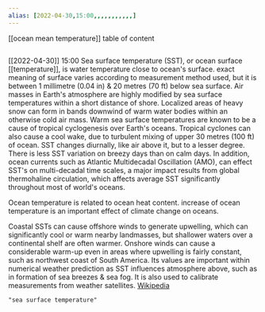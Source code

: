 ```yaml
---
alias: [2022-04-30,15:00,,,,,,,,,,,]
---
```

[[ocean mean temperature]]
table of content
```toc
```

[[2022-04-30]] 15:00
Sea surface temperature (SST), or ocean surface [[temperature]], is water temperature close to ocean's surface. exact meaning of surface varies according to measurement method used, but it is between 1 millimetre (0.04 in) & 20 metres (70 ft) below sea surface. Air masses in Earth's atmosphere are highly modified by sea surface temperatures within a short distance of shore. Localized areas of heavy snow can form in bands downwind of warm water bodies within an otherwise cold air mass. Warm sea surface temperatures are known to be a cause of tropical cyclogenesis over Earth's oceans. Tropical cyclones can also cause a cool wake, due to turbulent mixing of upper 30 metres (100 ft) of ocean. SST changes diurnally, like air above it, but to a lesser degree. There is less SST variation on breezy days than on calm days. In addition, ocean currents such as Atlantic Multidecadal Oscillation (AMO), can effect SST's on multi-decadal time scales, a major impact results from global thermohaline circulation, which affects average SST significantly throughout most of world's oceans.

Ocean temperature is related to ocean heat content. increase of ocean temperature is an important effect of climate change on oceans.

Coastal SSTs can cause offshore winds to generate upwelling, which can significantly cool or warm nearby landmasses, but shallower waters over a continental shelf are often warmer. Onshore winds can cause a considerable warm-up even in areas where upwelling is fairly constant, such as northwest coast of South America. Its values are important within numerical weather prediction as SST influences atmosphere above, such as in formation of sea breezes & sea fog. It is also used to calibrate measurements from weather satellites.
[Wikipedia](https://en.wikipedia.org/wiki/Sea%20surface%20temperature)
```query
"sea surface temperature"
```